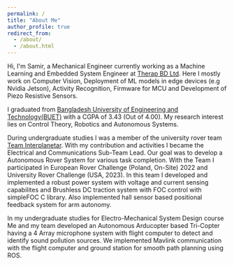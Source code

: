 ```yaml
---
permalink: /
title: "About Me"
author_profile: true
redirect_from: 
  - /about/
  - /about.html
---
```


Hi, 
I'm Samir, a Mechanical Engineer currently working as a Machine Learning and Embedded System Engineer at [Therap BD Ltd](https://therapbd.com/). Here I mostly work on Computer Vision, Deployment of ML models in edge devices (e.g Nvidia Jetson), Activity Recognition, Firmware for MCU and Development of Piezo Resistive Sensors.

I graduated from [Bangladesh University of Engineering and Technology(BUET)](https://www.buet.ac.bd/) with a CGPA of 3.43 (Out of 4.00). My research interest lies on Control Theory, Robotics and Autonomous Systems.

During undergraduate studies I was a member of the university rover team [Team Interplanetar](https://buetinterplanetar.com/the-team-2024/). With my contribution and activities I became the Electrical and Communications Sub-Team Lead. Our goal was to develop a Autonomous Rover System for various task completion. With the Team I participated in European Rover Challenge (Poland, On-Site) 2022 and University Rover Challenge (USA, 2023). In this team I developed and implemented a robust power system with voltage and current sensing capabilites and Brushless DC traction system with FOC control with simpleFOC C library. Also implemented hall sensor based positional feedback system for arm autonomy. 

In my undergraduate studies for Electro-Mechanical System Design course Me and my team developed an Autonomous Arducopter based Tri-Copter having a 4 Array microphone system with flight computer to detect and identify sound pollution sources. We implemented Mavlink communication with the flight computer and ground station for smooth path planning using ROS.